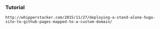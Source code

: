 ### Tutorial 

	http://whipperstacker.com/2015/11/27/deploying-a-stand-alone-hugo-site-to-github-pages-mapped-to-a-custom-domain/
